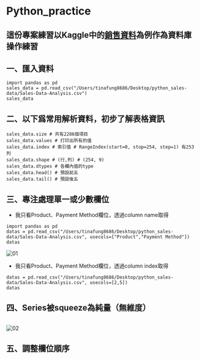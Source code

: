 # Python_practice
## 這份專案練習以Kaggle中的[銷售資料](https://www.kaggle.com/datasets/rohitgrewal/restaurant-sales-data)為例作為資料庫操作練習

## 一、匯入資料 

```
import pandas as pd
sales_data = pd.read_csv("/Users/tinafung8686/Desktop/python_sales-data/Sales-Data-Analysis.csv")
sales_data
```


## 二、以下爲常用解析資料，初步了解表格資訊

```
sales_data.size # 共有2286個項目
sales_data.values # 打印出所有的值
sales_data.index # 索引值 # RangeIndex(start=0, stop=254, step=1) 有253列
sales_data.shape # (行,列) # (254, 9)
sales_data.dtypes # 各欄內值的type
sales_data.head() # 預設前五
sales_data.tail() # 預設後五

```

## 三、專注處理單一或少數欄位

- 我只看Product、Payment Method欄位，透過column name取得

```
import pandas as pd
datas = pd.read_csv("/Users/tinafung8686/Desktop/python_sales-data/Sales-Data-Analysis.csv", usecols=["Product","Payment Method"])
datas
```
![01](/Users/tinafung8686/Desktop/python_sales-data/image/01)

- 我只看Product、Payment Method欄位，透過column index取得
```
datas = pd.read_csv("/Users/tinafung8686/Desktop/python_sales-data/Sales-Data-Analysis.csv", usecols=[2,5])
datas
```

## 四、Series被squeeze為純量（無維度）
```datas = pd.read_csv("/Users/tinafung8686/Desktop/python_sales-data/Sales-Data-Analysis.csv", usecols=["Product"]).squeeze("columns")
```
![02](/Users/tinafung8686/Desktop/python_sales-data/image/02)

## 五、調整欄位順序





